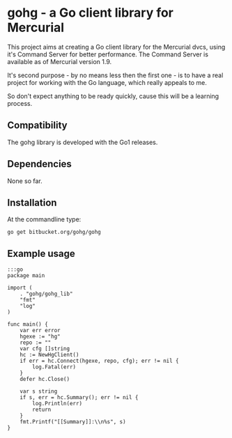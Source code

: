# gohg - a Go client library for Mercurial

This project aims at creating a Go client library for the Mercurial dvcs,
using it's Command Server for better performance. The Command Server is
available as of Mercurial version 1.9.

It's second purpose - by no means less then the first one - is to have a real
project for working with the Go language, which really appeals to me.

So don't expect anything to be ready quickly, cause this will be a learning
process.

## Compatibility

The gohg library is developed with the Go1 releases.

## Dependencies

None so far.

## Installation

At the commandline type:

    go get bitbucket.org/gohg/gohg

## Example usage

    :::go
    package main

    import (
        . "gohg/gohg_lib"
        "fmt"
        "log"
    )

    func main() {
        var err error
        hgexe := "hg"
        repo := ""
        var cfg []string
        hc := NewHgClient()
        if err = hc.Connect(hgexe, repo, cfg); err != nil {
            log.Fatal(err)
        }
        defer hc.Close()

        var s string
        if s, err = hc.Summary(); err != nil {
            log.Println(err)
            return
        }
        fmt.Printf("[[Summary]]:\\n%s", s)
    }
